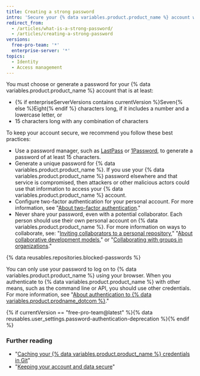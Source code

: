 ```yaml
---
title: Creating a strong password
intro: 'Secure your {% data variables.product.product_name %} account with a strong and unique password using a password manager.'
redirect_from:
  - /articles/what-is-a-strong-password/
  - /articles/creating-a-strong-password
versions:
  free-pro-team: '*'
  enterprise-server: '*'
topics:
  - Identity
  - Access management
---
```


You must choose or generate a password for your {% data variables.product.product_name %} account that is at least:
- {% if enterpriseServerVersions contains currentVersion %}Seven{% else %}Eight{% endif %} characters long, if it includes a number and a lowercase letter, or
- 15 characters long with any combination of characters

To keep your account secure, we recommend you follow these best practices:
- Use a password manager, such as [LastPass](https://lastpass.com/) or [1Password](https://1password.com/), to generate a password of at least 15 characters.
- Generate a unique password for {% data variables.product.product_name %}. If you use your {% data variables.product.product_name %} password elsewhere and that service is compromised, then attackers or other malicious actors could use that information to access your {% data variables.product.product_name %} account.
- Configure two-factor authentication for your personal account. For more information, see "[About two-factor authentication](/articles/about-two-factor-authentication)."
- Never share your password, even with a potential collaborator. Each person should use their own personal account on {% data variables.product.product_name %}. For more information on ways to collaborate, see: "[Inviting collaborators to a personal repository](/articles/inviting-collaborators-to-a-personal-repository)," "[About collaborative development models](/articles/about-collaborative-development-models/)," or "[Collaborating with groups in organizations](/organizations/collaborating-with-groups-in-organizations/)."

{% data reusables.repositories.blocked-passwords %}

You can only use your password to log on to {% data variables.product.product_name %} using your browser. When you authenticate to {% data variables.product.product_name %} with other means, such as the command line or API, you should use other credentials. For more information, see "[About authentication to {% data variables.product.prodname_dotcom %}](/github/authenticating-to-github/about-authentication-to-github)." 

{% if currentVersion == "free-pro-team@latest" %}{% data reusables.user_settings.password-authentication-deprecation %}{% endif %}

### Further reading

- "[Caching your {% data variables.product.product_name %} credentials in Git](/github/getting-started-with-github/caching-your-github-credentials-in-git/)"
- "[Keeping your account and data secure](/articles/keeping-your-account-and-data-secure/)"

